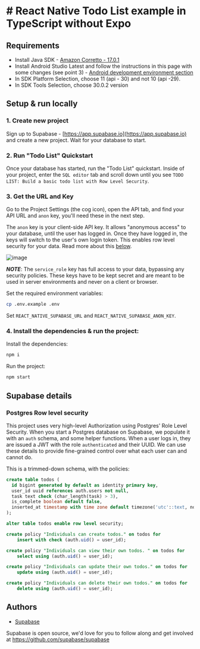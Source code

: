 # # React Native Todo List example in TypeScript without Expo

## Requirements

- Install Java SDK - [Amazon Corretto - 17.0.1](https://docs.aws.amazon.com/corretto/latest/corretto-17-ug/downloads-list.html)
- Install Android Studio Latest and follow the instructions in this page with some changes (see point 3) - [Android development environment section](https://reactnative.dev/docs/environment-setup)
- In SDK Platform Selection, choose 11 (api - 30) and not 10 (api -29).
- In SDK Tools Selection, choose 30.0.2 version

## Setup & run locally

### 1. Create new project

Sign up to Supabase - [https://app.supabase.io](https://app.supabase.io) and create a new project. Wait for your database to start.

### 2. Run "Todo List" Quickstart

Once your database has started, run the "Todo List" quickstart. Inside of your project, enter the `SQL editor` tab and scroll down until you see `TODO LIST: Build a basic todo list with Row Level Security`.

### 3. Get the URL and Key

Go to the Project Settings (the cog icon), open the API tab, and find your API URL and `anon` key, you'll need these in the next step.

The `anon` key is your client-side API key. It allows "anonymous access" to your database, until the user has logged in. Once they have logged in, the keys will switch to the user's own login token. This enables row level security for your data. Read more about this [below](#postgres-row-level-security).

![image](https://user-images.githubusercontent.com/10214025/88916245-528c2680-d298-11ea-8a71-708f93e1ce4f.png)

**_NOTE_**: The `service_role` key has full access to your data, bypassing any security policies. These keys have to be kept secret and are meant to be used in server environments and never on a client or browser.

Set the required environment variables:

```bash
cp .env.example .env
```

Set `REACT_NATIVE_SUPABASE_URL` and `REACT_NATIVE_SUPABASE_ANON_KEY`.

### 4. Install the dependencies & run the project:

Install the dependencies:

```bash
npm i
```

Run the project:

```bash
npm start
```

## Supabase details

### Postgres Row level security

This project uses very high-level Authorization using Postgres' Role Level Security.
When you start a Postgres database on Supabase, we populate it with an `auth` schema, and some helper functions.
When a user logs in, they are issued a JWT with the role `authenticated` and their UUID.
We can use these details to provide fine-grained control over what each user can and cannot do.

This is a trimmed-down schema, with the policies:

```sql
create table todos (
  id bigint generated by default as identity primary key,
  user_id uuid references auth.users not null,
  task text check (char_length(task) > 3),
  is_complete boolean default false,
  inserted_at timestamp with time zone default timezone('utc'::text, now()) not null
);

alter table todos enable row level security;

create policy "Individuals can create todos." on todos for
    insert with check (auth.uid() = user_id);

create policy "Individuals can view their own todos. " on todos for
    select using (auth.uid() = user_id);

create policy "Individuals can update their own todos." on todos for
    update using (auth.uid() = user_id);

create policy "Individuals can delete their own todos." on todos for
    delete using (auth.uid() = user_id);
```

## Authors

- [Supabase](https://supabase.com)

Supabase is open source, we'd love for you to follow along and get involved at https://github.com/supabase/supabase

